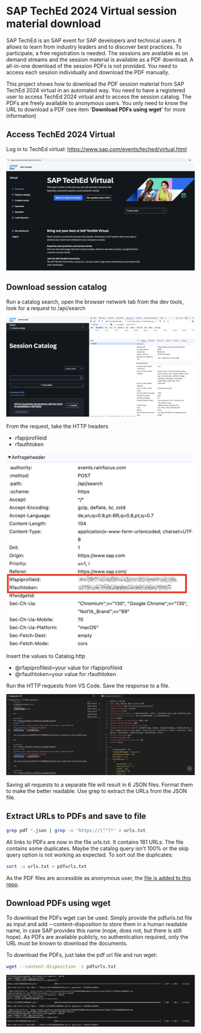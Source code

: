 # SAP TechEd 2024 Virtual session material download

SAP TechEd is an SAP event for SAP developers and technical users. It allows to learn from industry leaders and to discover best practices. To participate, a free registration is needed. The sessions are available as on demand streams and the session material is available as a PDF download. A all-in-one download of the session PDFs is not provided. You need to access each session individually and download the PDF manually.

This project shows how to download the PDF session material from SAP TechEd 2024 virtual in an automated way. You need to have a registered user to access TechEd 2024 virtual and to access the session catalog. The PDFs are freely available to anonymous users. You only need to know the URL to download a PDF (see item '**Download PDFs using wget**' for more information)

## Access TechEd 2024 Virtual

Log in to TechEd virtual: https://www.sap.com/events/teched/virtual.html

![](img/SAPTechEdHomepage.png)

## Download session catalog

Run a catalog search, open the browser network tab from the dev tools, look for a request to /api/search

![](img/SessionSearch.png)

From the request, take the HTTP headers

- rfapiprofileid
- rfauthtoken

![](img/HTTPHeaderValues.png)

Insert the values to Catalog.http

- @rfapiprofileid=your value for rfapiprofileid
- @rfauthtoken=your value for rfauthtoken

Run the HTTP requests from VS Code. Save the response to a file.

![](img/HTTPRequestResponse.png)

Saving all requests to a separate file will result in 6 JSON files. Format them to make the better readable. Use grep to extract the URLs from the JSON file.

## Extract URLs to PDFs and save to file

```sh
grep pdf *.json | grep -o 'https://[^"]*' > urls.txt
```

All links to PDFs are now in the file urls.txt. It contains 181 URLs. The file contains some duplicates. Maybe the catalog query isn't 100% or the skip query option is not working as expected. To sort out the duplicates:

```sh
sort -u urls.txt > pdfurls.txt
```

As the PDF files are accessible as anonymous user, the [file is added to this repo](./pdfurls.txt).

## Download PDFs using wget

To download the PDFs wget can be used. Simply provide the pdfurls.txt file as input and add --content-disposition to store them in a human readable name, in case SAP provides this name (nope, does not, but there is still hope). As PDFs are available publicly, no authentication required, only the URL must be known to download the documents.

To download the PDFs, just take the pdf url file and run wget:

```sh
wget --content-disposition -i pdfurls.txt
```

![](img/DownloadProcess.png)
